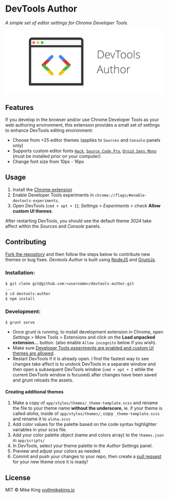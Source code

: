 # DevTools Author
*A simple set of editor settings for Chrome Developer Tools.*

![Devtools Author Logo](app/images/1400x560_marquee.png)

## Features
If you develop in the browser and/or use Chrome Developer Tools as your web authoring environment, this extension provides a small set of settings to enhance DevTools editing environment:

- Choose from +25 editor themes (applies to `Sources` and `Console` panels only)
- Supports custom editor fonts [`Hack`](http://sourcefoundry.org/hack/), [`Source Code Pro`](http://adobe-fonts.github.io/source-code-pro/), [`Droid Sans Mono`](https://www.google.com/fonts/specimen/Droid+Sans+Mono) (must be installed prior on your computer)
- Change font size from 10px - 16px

## Usage
1. Install the [Chrome extension](https://chrome.google.com/webstore/detail/devtools-themes/egfhcfdfnajldliefpdoaojgahefjhhi)
2. Enable Developer Tools experiments in `chrome://flags/#enable-devtools-experiments`.
3. Open DevTools (`cmd + opt + I`); *Settings* > *Experiments* > check **Allow custom UI themes**.

After restarting DevTools, you should see the default theme *3024* take affect within the *Sources* and *Console* panels.

## Contributing
[Fork the repository](../../fork) and then follow the steps below to contribute new themes or bug fixes. *Devtools Author* is built using [NodeJS](https://nodejs.org/en/) and [GruntJs](http://gruntjs.com/).

### Installation:
```
$ git clone git@github.com:<username>/devtools-author.git
...
$ cd devtools-author
$ npm install
```

### Development: 
```
$ grunt serve
```
- Once grunt is running, to install development extension in Chrome, open *Settings* > More Tools > Extensions and click on the **Load unpacked extension...** button. (also enable `Allow incognito` below if you wish).
- Make sure [Developer Tools experiments are enabled and custom UI themes are allowed](#usage).
- Restart DevTools if it is already open. I find the fastest way to see changes take affect is to undock DevTools in a separate window and then open a subsequent DevTools window (`cmd + opt + I` while the current DevTools window is focused) after changes have been saved and grunt reloads the assets. 

#### Creating additional themes
1. Make a copy of `app/styles/themes/_theme-template.scss` and rename the file to your theme name **without the underscore**, ie. if your theme is called *aloha*, inside of `app/styles/themes/`, copy `_theme-template.scss` and rename it to `aloha.scss`
2. Add color values for the palette based on the code syntax highlighter variables in your scss file.
3. Add your color palette object (name and colors array) to the `themes.json` in `app/scripts/`
4. In DevTools, select your theme palette in the *Author Settings* panel.
5. Preview and adjust your colors as needed.
6. Commit and push your changes to your repo, then create a [pull request](../../compare) for your new theme once it is ready!

## License
MIT © Mike King [yo@mikeking.io](mailto:yo@mikeking.io)
